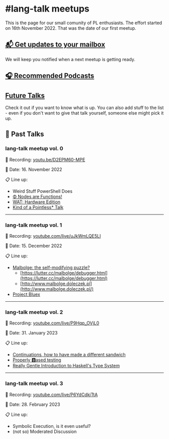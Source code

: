 # #lang-talk meetups

This is the page for our small comunity of PL enthusiasts.
The effort started on 16th November 2022. That was the date of our first meetup.

## [📬 Get updates to your mailbox](https://forms.gle/7aS8Qcf2bQPBXJFRA)
We will keep you notified when a next meetup is getting ready.


## [🎧 Recommended Podcasts](./podcasts.md)

## [Future Talks](./proposals.md)

Check it out if you want to know what is up.
You can also add stuff to the list - even if you don't want to give that talk yourself, someone else might pick it up.


## 🎤 Past Talks

### lang-talk meetup vol. 0

🎥 Recording: [youtu.be/D2EPM60-MPE](https://youtu.be/D2EPM60-MPE)

📅 Date: 16. November 2022

📋 Line up:

- Weird Stuff PowerShell Does
- [Φ Nodes are Functions!](./resources/0/phi.pdf)
- [WAT: Hardware Edition](./resources/0/wat.pdf)
- [Kind of a Pointless* Talk](./resources/0/kind-of-pointless.pdf)


----


### lang-talk meetup vol. 1

🎥 Recording: [youtube.com/live/uJkWmLQE5LI](https://youtube.com/live/uJkWmLQE5LI)

📅 Date: 15. December 2022

📋 Line up:

- [Malbolge: the self-modifying puzzle?](./resources/1/malbolge.pdf)
  - [https://lutter.cc/malbolge/debugger.html](https://lutter.cc/malbolge/debugger.html)
  - [http://www.malbolge.doleczek.pl](http://www.malbolge.doleczek.pl/)
- [Project Bluex](./resources/1/project-bluex.pdf)


----


### lang-talk meetup vol. 2

🎥 Recording: [youtube.com/live/P9Hqp_OVjL0](https://youtube.com/live/P9Hqp_OVjL0)

📅 Date: 31. January 2023

📋 Line up:

- [Continuations, how to have made a different sandwich](./resources/2/continuations.pdf)
- [Properly 🅱️ased testing](./resources/2/testing.pdf)
- [Really Gentle Introduction to Haskell's Type System](./resources/2/qualified.pdf)


----


### lang-talk meetup vol. 3

🎥 Recording: [youtube.com/live/P6YdCdkjTtA](https://youtube.com/live/P6YdCdkjTtA)

📅 Date: 28. February 2023

📋 Line up:

- Symbolic Execution, is it even useful?
- (not so) Moderated Discussion
